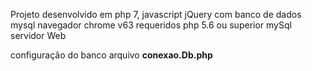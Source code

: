 Projeto desenvolvido em php 7, javascript  jQuery
com banco de dados mysql
navegador chrome v63
requeridos 
php 5.6 ou superior
mySql
servidor Web


configuração do banco 
arquivo **conexao.Db.php**